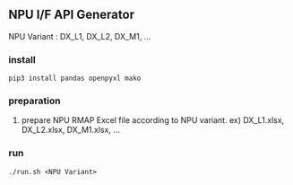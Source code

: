 ## NPU I/F API Generator

NPU Variant : DX_L1, DX_L2, DX_M1, ...

### install
```
pip3 install pandas openpyxl mako
```

### preparation
1. prepare NPU RMAP Excel file according to NPU variant.
 ex) DX_L1.xlsx, DX_L2.xlsx, DX_M1.xlsx, ...

### run
```
./run.sh <NPU Variant>
```
